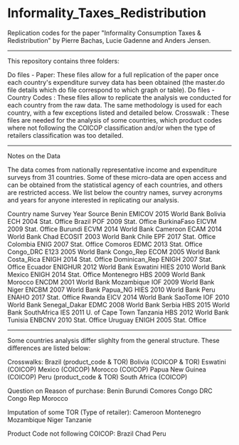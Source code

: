 # Informality_Taxes_Redistribution
Replication codes for the paper "Informality Consumption Taxes &amp; Redistribution"
by Pierre Bachas, Lucie Gadenne and Anders Jensen. 

-----------------------------------------------------------------------------------------------------
This repository contains three folders:

Do files - Paper: These files allow for a full replication of the paper once each country's expenditure survey data has been obtained (the master.do file details which do file correspond to which graph or table).
Do files - Country Codes : These files allow to replicate the analysis we conducted for each country from the raw data. The same methodology is used for each country, with a few exceptions listed and detailed below.
Crosswalk : These files are needed for the analysis of some countries, which product codes where not following the COICOP classification and/or when the type of retailers classification was too detailed.

-----------------------------------------------------------------------------------------------------
Notes on the Data

The data comes from nationally representative income and expenditure surveys from 31 countries. 
Some of these micro-data are open access and can be obtained from the statistical agency of each countries, and others are restricted access. We list below the country names, survey acronyms and years for anyone interested in replicating our analysis. 

Country name	Survey	Year	Source
Benin	        EMICOV	2015	World Bank
Bolivia	      ECH	    2004	Stat. Office
Brazil	      POF	    2009	Stat. Office
BurkinaFaso	  EICVM	  2009	Stat. Office
Burundi	      ECVM	  2014	World Bank
Cameroon	    ECAM	  2014	World Bank
Chad	        ECOSIT	2003	World Bank
Chile	        EPF	    2017	Stat. Office
Colombia	    ENIG	  2007	Stat. Office
Comoros	      EDMC	  2013	Stat. Office
Congo_DRC	    E123	  2005	World Bank
Congo_Rep	    ECOM	  2005	World Bank
Costa_Rica	  ENIGH	  2014	Stat. Office
Dominican_Rep	ENIGH	  2007	Stat. Office
Ecuador	      ENIGHUR	2012	World Bank
Eswatini	    HIES	  2010	World Bank
Mexico	      ENIGH	  2014	Stat. Office
Montenegro	  HBS	    2009	World Bank
Morocco	      ENCDM	  2001	World Bank
Mozambique	  IOF	    2009	World Bank
Niger	        ENCBM	  2007	World Bank
Papua_NG	    HIES	  2010	World Bank
Peru	        ENAHO	  2017	Stat. Office
Rwanda	      EICV	  2014	World Bank
SaoTome	      IOF	    2010	World Bank
Senegal_Dakar	EDMC	  2008	World Bank
Serbia	      HBS	    2015	World Bank
SouthAfrica	  IES	    2011	U. of Cape Town
Tanzania	    HBS	    2012	World Bank
Tunisia	      ENBCNV	2010	Stat. Office
Uruguay	      ENIGH	  2005	Stat. Office

-----------------------------------------------------------------------------------------------------
Some countries analysis differ slighlty from the general structure. These differences are listed below:

Crosswalks:
Brazil (product_code & TOR)
Bolivia (COICOP & TOR)
Eswatini (COICOP)
Mexico (COICOP)
Morocco (COICOP)
Papua New Guinea (COICOP)
Peru (product_code & TOR)
South Africa (COICOP)

Question on Reason of purchase:
Benin
Burundi
Comores
Congo DRC
Congo Rep
Morocco

Imputation of some TOR (Type of retailer):
Cameroon
Montenegro
Mozambique
Niger
Tanzanie

Product Code not following COICOP:
Brazil
Chad
Peru
